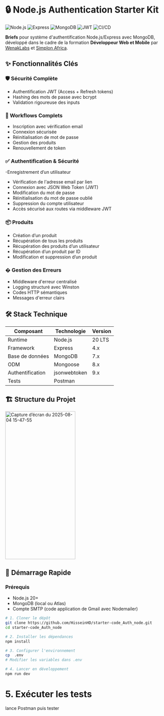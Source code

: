 # 🔒 Node.js Authentication Starter Kit

![Node.js](https://img.shields.io/badge/Node.js-20.x-green)
![Express](https://img.shields.io/badge/Express-4.x-lightgrey)
![MongoDB](https://img.shields.io/badge/MongoDB-7.x-green)
![JWT](https://img.shields.io/badge/JWT-Auth-orange)
![CI/CD](https://img.shields.io/badge/CI/CD-GitHub_Actions-blue)

**Briefs** pour système d'authentification Node.js/Express avec MongoDB, développé dans le cadre de la formation **Développeur Web et Mobile** par [WenakLabs](https://www.wenaklabs.org) et [Simplon Africa](https://africa.simplon.co).

## ✨ Fonctionnalités Clés

### 🛡️ Sécurité Complète
- Authentification JWT (Access + Refresh tokens)
- Hashing des mots de passe avec bcrypt
- Validation rigoureuse des inputs

### 🔄 Workflows Complets
- Inscription avec vérification email
- Connexion sécurisée
- Réinitialisation de mot de passe
- Gestion des produits
- Renouvellement de token
### ✅ Authentification & Sécurité
-Enregistrement d’un utilisateur
- Vérification de l'adresse email par lien
- Connexion avec JSON Web Token (JWT)
- Modification du mot de passe
- Réinitialisation du mot de passe oublié
- Suppression du compte utilisateur
- Accès sécurisé aux routes via middleware JWT

### 📦 Produits
- Création d’un produit
- Récupération de tous les produits
- Récupération des produits d’un utilisateur
- Récupération d’un produit par ID
- Modification et suppression d’un produit

### � Gestion des Erreurs
- Middleware d'erreur centralisé
- Logging structuré avec Winston
- Codes HTTP sémantiques
- Messages d'erreur clairs

## 🛠️ Stack Technique

| Composant        | Technologie         | Version |
|------------------|---------------------|---------|
| Runtime         | Node.js            | 20 LTS  |
| Framework       | Express            | 4.x     |
| Base de données | MongoDB            | 7.x     |
| ODM             | Mongoose           | 8.x     |
| Authentification| jsonwebtoken       | 9.x     |
| Tests           | Postman   |    |

## 🏗️ Structure du Projet
<img width="222" height="467" alt="Capture d’écran du 2025-08-04 15-47-55" src="https://github.com/user-attachments/assets/f8c0bc1f-1bf1-46d0-9acb-8f54d43369d7" />

## 🚀 Démarrage Rapide

### Prérequis
- Node.js 20+
- MongoDB (local ou Atlas)
- Compte SMTP (code application de Gmail avec Nodemailer)

```bash
# 1. Cloner le dépôt
git clone https://github.com/HisseinHD/starter-code_Auth_node.git
cd starter-code_Auth_node

# 2. Installer les dépendances
npm install

# 3. Configurer l'environnement
cp  .env
# Modifier les variables dans .env

# 4. Lancer en développement
npm run dev
```
# 5. Exécuter les tests
lance Postman puis tester 
